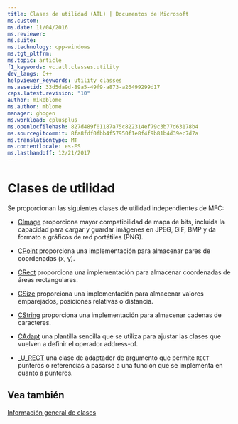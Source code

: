 ```yaml
---
title: Clases de utilidad (ATL) | Documentos de Microsoft
ms.custom: 
ms.date: 11/04/2016
ms.reviewer: 
ms.suite: 
ms.technology: cpp-windows
ms.tgt_pltfrm: 
ms.topic: article
f1_keywords: vc.atl.classes.utility
dev_langs: C++
helpviewer_keywords: utility classes
ms.assetid: 33d5da9d-89a5-49f9-a873-a26499299d17
caps.latest.revision: "10"
author: mikeblome
ms.author: mblome
manager: ghogen
ms.workload: cplusplus
ms.openlocfilehash: 827d489f01187a75c822314ef79c3b77d63178b4
ms.sourcegitcommit: 8fa8fdf0fbb4f57950f1e8f4f9b81b4d39ec7d7a
ms.translationtype: MT
ms.contentlocale: es-ES
ms.lasthandoff: 12/21/2017
---
```

# <a name="utility-classes"></a>Clases de utilidad
Se proporcionan las siguientes clases de utilidad independientes de MFC:  
  
-   [CImage](../atl-mfc-shared/reference/cimage-class.md) proporciona mayor compatibilidad de mapa de bits, incluida la capacidad para cargar y guardar imágenes en JPEG, GIF, BMP y da formato a gráficos de red portátiles (PNG).  
  
-   [CPoint](../atl-mfc-shared/reference/cpoint-class.md) proporciona una implementación para almacenar pares de coordenadas (x, y).  
  
-   [CRect](../atl-mfc-shared/reference/crect-class.md) proporciona una implementación para almacenar coordenadas de áreas rectangulares.  
  
-   [CSize](../atl-mfc-shared/reference/csize-class.md) proporciona una implementación para almacenar valores emparejados, posiciones relativas o distancia.  
  
-   [CString](../atl-mfc-shared/reference/cstringt-class.md) proporciona una implementación para almacenar cadenas de caracteres.  
  
-   [CAdapt](../atl/reference/cadapt-class.md) una plantilla sencilla que se utiliza para ajustar las clases que vuelven a definir el operador address-of.  
  
-   [_U_RECT](../atl/reference/u-rect-class.md) una clase de adaptador de argumento que permite `RECT` punteros o referencias a pasarse a una función que se implementa en cuanto a punteros.  
  
## <a name="see-also"></a>Vea también  
 [Información general de clases](../atl/atl-class-overview.md)

